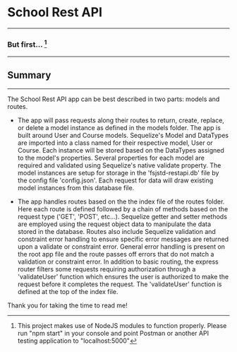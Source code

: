 # School Rest API
___
### But first... [^1]
___
## Summary
___

The School Rest API app can be best described in two parts: models and routes.

- The app will pass requests along their routes to return, create, replace, or delete a model instance as defined in the models folder. The app is built around User and Course models. Sequelize's Model and DataTypes are imported into a class named for their respective model, User or Course. Each instance will be stored based on the DataTypes assigned to the model's properties. Several properties for each model are required and validated using Sequelize's native validate property. The model instances are setup for storage in the 'fsjstd-restapi.db' file by the config file 'config.json'. Each request for data will draw existing model instances from this database file.

- The app handles routes based on the the index file of the routes folder. Here each route is defined followed by a chain of methods based on the request type ('GET', 'POST', etc...). Sequelize getter and setter methods are employed using the request object data to manipulate the data stored in the database. Routes also include Sequelize validation and constraint error handling to ensure specific error messages are returned upon a validate or constraint error. General error handling is present on the root app file and the route passes off errors that do not match a validation or constraint error. In addition to basic routing, the express router filters some requests requiring authorization through a 'validateUser' function which ensures the user is authorized to make the request before it completes the request. The 'validateUser' function is defined at the top of the index file.

Thank you for taking the time to read me!



[^1]: This project makes use of NodeJS modules to function properly. Please run "npm start" in your console and point Postman or another API testing application to "localhost:5000"